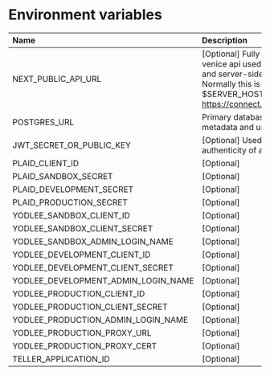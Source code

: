 
# Environment variables

| Name                                | Description                                                                                                                                                                 |
| :---------------------------------- | :-------------------------------------------------------------------------------------------------------------------------------------------------------------------------- |
| NEXT_PUBLIC_API_URL                 | [Optional] Fully qualified url your venice api used for webhooks and server-side rendering.</br>Normally this is $SERVER_HOSTNAME/api. e.g. https://connect.example.com/api |
| POSTGRES_URL                        | <Required> Primary database used for metadata and user data storage                                                                                                         |
| JWT_SECRET_OR_PUBLIC_KEY            | [Optional] Used for validating authenticity of accessToken                                                                                                                  |
| PLAID_CLIENT_ID                     | [Optional]                                                                                                                                                                  |
| PLAID_SANDBOX_SECRET                | [Optional]                                                                                                                                                                  |
| PLAID_DEVELOPMENT_SECRET            | [Optional]                                                                                                                                                                  |
| PLAID_PRODUCTION_SECRET             | [Optional]                                                                                                                                                                  |
| YODLEE_SANDBOX_CLIENT_ID            | [Optional]                                                                                                                                                                  |
| YODLEE_SANDBOX_CLIENT_SECRET        | [Optional]                                                                                                                                                                  |
| YODLEE_SANDBOX_ADMIN_LOGIN_NAME     | [Optional]                                                                                                                                                                  |
| YODLEE_DEVELOPMENT_CLIENT_ID        | [Optional]                                                                                                                                                                  |
| YODLEE_DEVELOPMENT_CLIENT_SECRET    | [Optional]                                                                                                                                                                  |
| YODLEE_DEVELOPMENT_ADMIN_LOGIN_NAME | [Optional]                                                                                                                                                                  |
| YODLEE_PRODUCTION_CLIENT_ID         | [Optional]                                                                                                                                                                  |
| YODLEE_PRODUCTION_CLIENT_SECRET     | [Optional]                                                                                                                                                                  |
| YODLEE_PRODUCTION_ADMIN_LOGIN_NAME  | [Optional]                                                                                                                                                                  |
| YODLEE_PRODUCTION_PROXY_URL         | [Optional]                                                                                                                                                                  |
| YODLEE_PRODUCTION_PROXY_CERT        | [Optional]                                                                                                                                                                  |
| TELLER_APPLICATION_ID               | [Optional]                                                                                                                                                                  |

